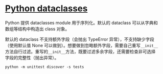 # [Python dataclasses](https://docs.python.org/3/library/dataclasses.html)

Python 提供 dataclasses module 用于序列化。默认的 dataclass 可以从字典和数组等结构中构造出 class 对象。  

默认的 dataclass 不支持额外字段（会抛出 TypeError 异常），不支持缺少字段（使用默认值 None 可以做到）。想要做到忽略额外字段，需要自己重写`__init__`方法自行过滤。重写的`__init__`方法，既要过滤多余字段，还需要检查非可选择字段的完整性（抛出异常）。

```shell
python -m unittest discover -s tests
```